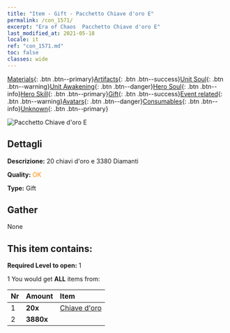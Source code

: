 ```yaml
---
title: "Item - Gift - Pacchetto Chiave d'oro E"
permalink: /con_1571/
excerpt: "Era of Chaos  Pacchetto Chiave d'oro E"
last_modified_at: 2021-05-18
locale: it
ref: "con_1571.md"
toc: false
classes: wide
---
```

 [Materials](/ItemsIT/){: .btn .btn--primary}[Artifacts](/ItemsIT/Artifacts/){: .btn .btn--success}[Unit Soul](/ItemsIT/UnitSoul/){: .btn .btn--warning}[Unit Awakening](/ItemsIT/UnitAwakening/){: .btn .btn--danger}[Hero Soul](/ItemsIT/HeroSoul/){: .btn .btn--info}[Hero Skill](/ItemsIT/HeroSkill/){: .btn .btn--primary}[Gift](/ItemsIT/Gift/){: .btn .btn--success}[Event related](/ItemsIT/Events/){: .btn .btn--warning}[Avatars](/ItemsIT/Avatars/){: .btn .btn--danger}[Consumables](/ItemsIT/Consumables/){: .btn .btn--info}[Unknown](/ItemsIT/Unknown/){: .btn .btn--primary}

 ![Pacchetto Chiave d'oro E](/images/t/i_907187.png)

## Dettagli
 **Descrizione:** 20 chiavi d'oro e 3380 Diamanti

 **Quality:** <span style="color: #FF8C00">OK</span>

 **Type:** Gift

## Gather

  None

## This item contains:

 **Required Level to open:** 1

 1 You would get **ALL** items  from:

  | Nr | Amount |     Item    |
  |:---|:-------|:------------|
  | 1 |  **20x** | [Chiave d'oro](/ItemsIT/con_783/) |  | 
  | 2 |  **3880x** | <i class="fas fa-gem"/> |  | 
